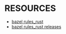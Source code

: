 # RESOURCES

- [bazel rules_rust](http://bazelbuild.github.io/rules_rust/)
- [bazel rules_rust releases](https://github.com/bazelbuild/rules_rust/releases)
